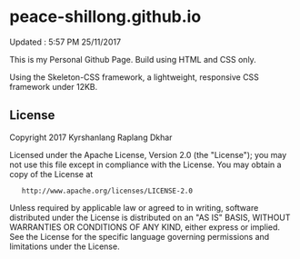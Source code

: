 # peace-shillong.github.io

Updated : 5:57 PM 25/11/2017

This is my Personal Github Page.
Build using HTML and CSS only.

Using the Skeleton-CSS framework, a lightweight, responsive CSS framework under 12KB. 




## License
   Copyright 2017 Kyrshanlang Raplang Dkhar

   Licensed under the Apache License, Version 2.0 (the "License");
   you may not use this file except in compliance with the License.
   You may obtain a copy of the License at

       http://www.apache.org/licenses/LICENSE-2.0

   Unless required by applicable law or agreed to in writing, software
   distributed under the License is distributed on an "AS IS" BASIS,
   WITHOUT WARRANTIES OR CONDITIONS OF ANY KIND, either express or implied.
   See the License for the specific language governing permissions and limitations under the License.
